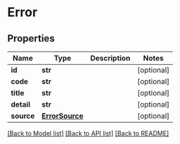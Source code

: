 # Error


## Properties
Name | Type | Description | Notes
------------ | ------------- | ------------- | -------------
**id** | **str** |  | [optional] 
**code** | **str** |  | [optional] 
**title** | **str** |  | [optional] 
**detail** | **str** |  | [optional] 
**source** | [**ErrorSource**](ErrorSource.md) |  | [optional] 

[[Back to Model list]](../README.md#documentation-for-models) [[Back to API list]](../README.md#documentation-for-api-endpoints) [[Back to README]](../README.md)


